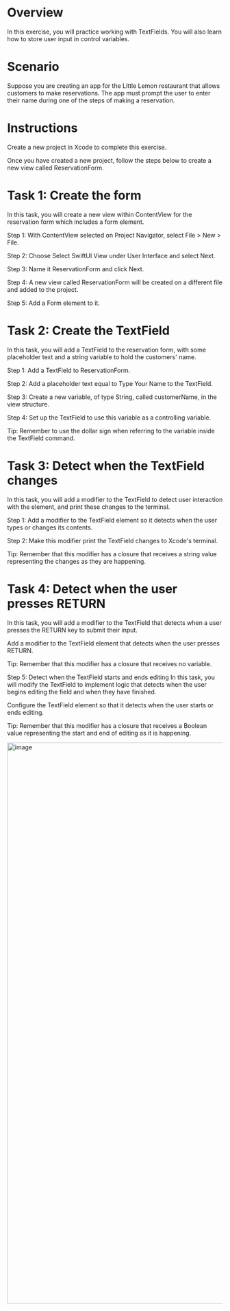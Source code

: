 # Overview
In this exercise, you will practice working with TextFields. You will also learn how to store user input in control variables.

# Scenario
Suppose you are creating an app for the Little Lemon restaurant that allows customers to make reservations.  The app must prompt the user to enter their name during one of the steps of making a reservation.

# Instructions
Create a new project in Xcode to complete this exercise.

Once you have created a new project, follow the steps below to create a new view called ReservationForm.

# Task 1: Create the form
In this task, you will create a new view within ContentView for the reservation form which includes a form element.

Step 1: With ContentView selected on Project Navigator, select File > New > File.

Step 2: Choose Select SwiftUI View under User Interface and select Next.

Step 3: Name it ReservationForm and click Next. 

Step 4: A new view called ReservationForm will be created on a different file and added to the project.

Step 5: Add a Form element to it.

# Task 2: Create the TextField
In this task, you will add a TextField to the reservation form, with some placeholder text and a string variable to hold the customers' name.

Step 1: Add a TextField to ReservationForm.

Step 2: Add a placeholder text equal to Type Your Name to the TextField.

Step 3: Create a new variable, of type String, called customerName, in the view structure.

Step 4: Set up the TextField to use this variable as a controlling variable.

Tip: Remember to use the dollar sign when referring to the variable inside the TextField command.

# Task 3: Detect when the TextField changes
In this task, you will add a modifier to the TextField to detect user interaction with the element, and print these changes to the terminal.

Step 1: Add a modifier to the TextField element so it detects when the user types or changes its contents.

Step 2: Make this modifier print the TextField changes to Xcode's terminal.

Tip: Remember that this modifier has a closure that receives a string value representing the changes as they are happening.

# Task 4: Detect when the user presses RETURN
In this task, you will add a modifier to the TextField that detects when a user presses the RETURN key to submit their input.

Add a modifier to the TextField element that detects when the user presses RETURN.

Tip: Remember that this modifier has a closure that receives no variable.

Step 5: Detect when the TextField starts and ends editing
In this task, you will modify the TextField to implement logic that detects when the user begins editing the field and when they have finished.

Configure the TextField element so that it detects when the user starts or ends editing.

Tip: Remember that this modifier has a closure that receives a Boolean value representing the start and end of editing as it is happening.

<img width="1307" alt="image" src="https://github.com/hebaomar94/Observing-a-TextField/assets/97067717/a6388e3c-38e9-42f2-9417-814244b8368d">
